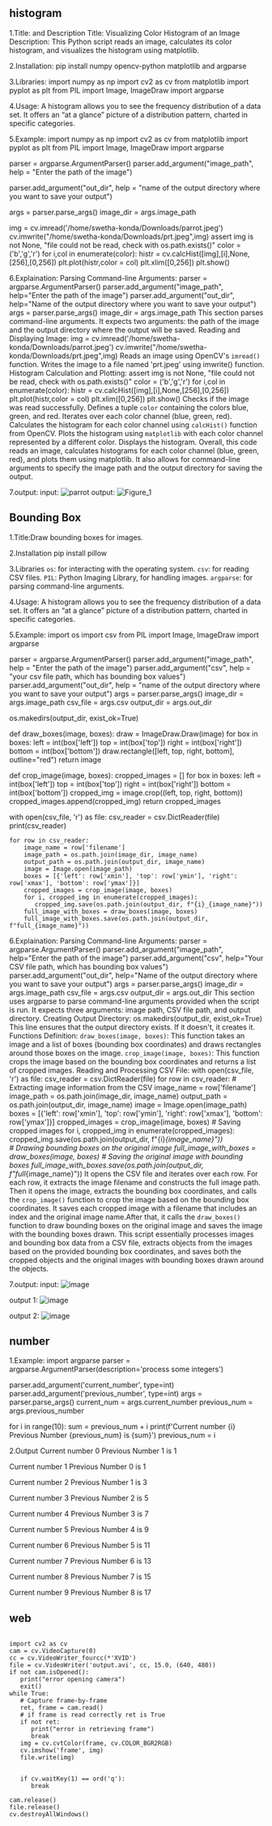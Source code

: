 ## histogram
1.Title: and Description
Title: Visualizing Color Histogram of an Image
Description: This Python script reads an image, calculates its color histogram, and visualizes the histogram using matplotlib.

2.Installation:
pip install numpy opencv-python matplotlib and argparse

3.Libraries:
import numpy as np
import cv2 as cv
from matplotlib import pyplot as plt
from PIL import Image, ImageDraw
import argparse

4.Usage:
A histogram allows you to see the frequency distribution of a data set. It offers an “at a glance” picture of a distribution pattern, charted in specific categories.

5.Example:
import numpy as np
import cv2 as cv
from matplotlib import pyplot as plt
from PIL import Image, ImageDraw
import argparse 

parser = argparse.ArgumentParser()
parser.add_argument("image_path", help = "Enter the path of the image")

parser.add_argument("out_dir", help = "name of the output directory where you want to save your output")

args = parser.parse_args()
image_dir = args.image_path
 
img = cv.imread('/home/swetha-konda/Downloads/parrot.jpeg')
cv.imwrite("/home/swetha-konda/Downloads/prt.jpeg",img)
assert img is not None, "file could not be read, check with os.path.exists()"
color = ('b','g','r')
for i,col in enumerate(color):
 histr = cv.calcHist([img],[i],None,[256],[0,256])
 plt.plot(histr,color = col)
 plt.xlim([0,256])
plt.show()

6.Explaination:
Parsing Command-line Arguments:
parser = argparse.ArgumentParser()
parser.add_argument("image_path", help="Enter the path of the image")
parser.add_argument("out_dir", help="Name of the output directory where you want to save your output")
args = parser.parse_args()
image_dir = args.image_path
This section parses command-line arguments. It expects two arguments: the path of the image and the output directory where the output will be saved.
Reading and Displaying Image:
img = cv.imread('/home/swetha-konda/Downloads/parrot.jpeg')
cv.imwrite("/home/swetha-konda/Downloads/prt.jpeg",img)
Reads an image using OpenCV's `imread()` function.
Writes the image to a file named 'prt.jpeg' using imwrite() function.
Histogram Calculation and Plotting:
assert img is not None, "file could not be read, check with os.path.exists()"
color = ('b','g','r')
for i,col in enumerate(color):
    histr = cv.calcHist([img],[i],None,[256],[0,256])
    plt.plot(histr,color = col)
    plt.xlim([0,256])
plt.show()
Checks if the image was read successfully. 
Defines a tuple `color` containing the colors blue, green, and red.
Iterates over each color channel (blue, green, red).
Calculates the histogram for each color channel using `calcHist()` function from OpenCV.
Plots the histogram using `matplotlib` with each color channel represented by a different color.
Displays the histogram.
Overall, this code reads an image, calculates histograms for each color channel (blue, green, red), and plots them using matplotlib. It also allows for command-line arguments to specify the image path and the output directory for saving the output.

7.output:
input:
![parrot](https://github.com/kondasweth/manasa/assets/169050846/782d7016-64c3-4641-a6a5-c81aac383da7)
output:
![Figure_1](https://github.com/kondasweth/manasa/assets/169050846/da2aad9d-7524-4078-aefa-bea3cac3a93c) 

## Bounding Box
1.Title:Draw bounding boxes for images.

2.Installation
pip install pillow

3.Libraries
  `os`: for interacting with the operating system.
  `csv`: for reading CSV files.
  `PIL`: Python Imaging Library, for handling images.
  `argparse`: for parsing command-line arguments.

4.Usage:
A histogram allows you to see the frequency distribution of a data set. It offers an “at a glance” picture of a distribution pattern, charted in specific categories.

5.Example:
import os
import csv
from PIL import Image, ImageDraw
import argparse

parser = argparse.ArgumentParser()
parser.add_argument("image_path", help = "Enter the path of the image")
parser.add_argument("csv", help = "your csv file path, which has bounding box values")
parser.add_argument("out_dir", help = "name of the output directory where you want to save your output")
args = parser.parse_args()
image_dir = args.image_path
csv_file = args.csv
output_dir = args.out_dir


os.makedirs(output_dir, exist_ok=True)


def draw_boxes(image, boxes):
    draw = ImageDraw.Draw(image)
    for box in boxes:
        left = int(box['left'])
        top = int(box['top'])
        right = int(box['right'])
        bottom = int(box['bottom'])
        draw.rectangle([left, top, right, bottom], outline="red")
    return image


def crop_image(image, boxes):
    cropped_images = []
    for box in boxes:
        left = int(box['left'])
        top = int(box['top'])
        right = int(box['right'])
        bottom = int(box['bottom'])
        cropped_img = image.crop((left, top, right, bottom))
        cropped_images.append(cropped_img)
    return cropped_images


with open(csv_file, 'r') as file:
    csv_reader = csv.DictReader(file)
    print(csv_reader)

    for row in csv_reader:
        image_name = row['filename']
        image_path = os.path.join(image_dir, image_name)
        output_path = os.path.join(output_dir, image_name)
        image = Image.open(image_path)
        boxes = [{'left': row['xmin'], 'top': row['ymin'], 'right': row['xmax'], 'bottom': row['ymax']}]
        cropped_images = crop_image(image, boxes)
        for i, cropped_img in enumerate(cropped_images):
           cropped_img.save(os.path.join(output_dir, f"{i}_{image_name}"))  
        full_image_with_boxes = draw_boxes(image, boxes)
        full_image_with_boxes.save(os.path.join(output_dir, f"full_{image_name}"))

6.Explaination:
Parsing Command-line Arguments:
parser = argparse.ArgumentParser()
parser.add_argument("image_path", help="Enter the path of the image")
parser.add_argument("csv", help="Your CSV file path, which has bounding box values")
parser.add_argument("out_dir", help="Name of the output directory where you want to save your output")
args = parser.parse_args()
image_dir = args.image_path
csv_file = args.csv
output_dir = args.out_dir
This section uses argparse to parse command-line arguments provided when the script is run. It expects three arguments: image path, CSV file path, and output directory.
Creating Output Directory:
os.makedirs(output_dir, exist_ok=True)
This line ensures that the output directory exists. If it doesn't, it creates it.
Functions Definition:
`draw_boxes(image, boxes)`: This function takes an image and a list of boxes (bounding box coordinates) and draws rectangles around those boxes on the image.
`crop_image(image, boxes)`: This function crops the image based on the bounding box coordinates and returns a list of cropped images.
Reading and Processing CSV File:
    with open(csv_file, 'r') as file:
        csv_reader = csv.DictReader(file)
        for row in csv_reader:
            # Extracting image information from the CSV
            image_name = row['filename']
            image_path = os.path.join(image_dir, image_name)
            output_path = os.path.join(output_dir, image_name)
            image = Image.open(image_path)
            boxes = [{'left': row['xmin'], 'top': row['ymin'], 'right': row['xmax'], 'bottom': row['ymax']}]
            cropped_images = crop_image(image, boxes)
            # Saving cropped images
            for i, cropped_img in enumerate(cropped_images):
                cropped_img.save(os.path.join(output_dir, f"{i}_{image_name}"))  
            # Drawing bounding boxes on the original image
            full_image_with_boxes = draw_boxes(image, boxes)
            # Saving the original image with bounding boxes
            full_image_with_boxes.save(os.path.join(output_dir, f"full_{image_name}"))
It opens the CSV file and iterates over each row.  For each row, it extracts the image filename and constructs the full image path. Then it opens the image, extracts the bounding box coordinates, and calls the `crop_image()` function to crop the image based on the bounding box coordinates.
It saves each cropped image with a filename that includes an index and the original image name.After that, it calls the `draw_boxes()` function to draw bounding boxes on the original image and saves the image with the bounding boxes drawn.
This script essentially processes images and bounding box data from a CSV file, extracts objects from the images based on the provided bounding box coordinates, and saves both the cropped objects and the original images with bounding boxes drawn around the objects.

7.output:
input:
![image](https://github.com/kondasweth/Jiyanshi/assets/169050846/e02aa1b8-7227-4f8f-a538-3bc847177b7b)

output 1:
![image](https://github.com/kondasweth/Jiyanshi/assets/169050846/08564941-15b3-48f4-9032-c78631fe3f0c)

output 2:
![image](https://github.com/kondasweth/Jiyanshi/assets/169050846/821273b1-f771-45cb-b3a9-4b421ac09551)


## number
1.Example:
import argparse
parser = argparse.ArgumentParser(description='process some integers')

parser.add_argument('current_number', type=int)
parser.add_argument('previous_number', type=int)
args = parser.parse_args()
current_num = args.current_number
previous_num = args.previous_number

for i in range(10):
    sum = previous_num + i
    print(f'Current number {i} Previous Number {previous_num} is {sum}')
    previous_num = i

2.Output
Current number 0 Previous Number 1 is 1

Current number 1 Previous Number 0 is 1

Current number 2 Previous Number 1 is 3

Current number 3 Previous Number 2 is 5

Current number 4 Previous Number 3 is 7

Current number 5 Previous Number 4 is 9

Current number 6 Previous Number 5 is 11

Current number 7 Previous Number 6 is 13

Current number 8 Previous Number 7 is 15

Current number 9 Previous Number 8 is 17

    



























## web
```

import cv2 as cv
cam = cv.VideoCapture(0)
cc = cv.VideoWriter_fourcc(*'XVID')
file = cv.VideoWriter('output.avi', cc, 15.0, (640, 480))
if not cam.isOpened():
   print("error opening camera")
   exit()
while True:
   # Capture frame-by-frame
   ret, frame = cam.read()
   # if frame is read correctly ret is True
   if not ret:
      print("error in retrieving frame")
      break
   img = cv.cvtColor(frame, cv.COLOR_BGR2RGB)
   cv.imshow('frame', img)
   file.write(img)

   
   if cv.waitKey(1) == ord('q'):
      break

cam.release()
file.release()
cv.destroyAllWindows()
```



